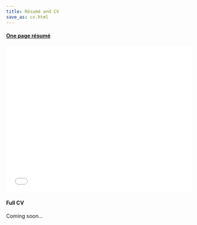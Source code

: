 ```yaml
---
title: Résumé and CV
save_as: cv.html
---
```


#### [One page résumé](/pdfs/cv_one_page.pdf)

<embed src="/pdfs/cv_one_page.pdf" width="100%" height="400px" type="application/pdf">

#### Full CV

Coming soon...

